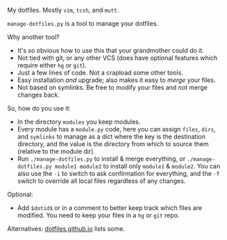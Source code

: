 My dotfiles. Mostly `vim`, `tcsh`, and `mutt`.

`manage-dotfiles.py` is a tool to manage your dotfiles.

Why another tool?

- It's so obvious how to use this that your grandmother could do it.
- Not tied with git, or any other VCS (does have optional features which require
  either `hg` or `git`).
- Just a few lines of code. Not a crapload some other tools.
- Easy installation *and* upgrade; also makes it easy to *merge* your files.
- Not based on symlinks. Be free to modify your files and *not* merge changes back.

So, how do you use it:

- In the directory `modules` you keep modules.
- Every module has a `module.py` code, here you can assign `files`, `dirs`, and
  `symlinks` to manage as a dict where the key is the destination directory, and
  the value is the directory from which to source them (relative to the module
  dir).
- Run `./manage-dotfiles.py` to install & merge everything, or
  `./manage-dotfiles.py module1 module2` to install only `module1` & `module2`.
  You can also use the `-i` to switch to ask confirmation for everything, and
  the `-f` switch to override all local files regardless of any changes.

Optional:
- Add `$dotid$` or in a comment to better keep track which files are modified.
  You need to keep your files in a `hg` or `git` repo.

Alternatives: [dotfiles.github.io](http://dotfiles.github.io/) lists some.


